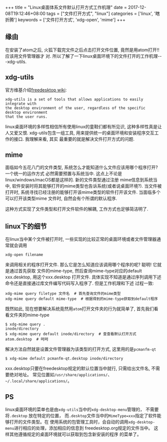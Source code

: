 +++
title = "Linux桌面体系文件默认打开方式工作机理"
date = 2017-12-08T19:12:46+08:00
tags = ["文件打开方式", "linux"]
categories = ['linux', '瞎折腾']
keywords = ['文件打开方式', 'xdg-open', 'mime']
+++
## 缘由
在安装了atom之后, 火狐下载完文件之后点击打开文件位置, 竟然是用atom打开!! 应该用文件管理器才
对. 所以了解了一下linux桌面环境下的文件打开的工作机理---xdg-utils.
<!--more-->
## xdg-utils
官方维基介绍[freedesktop wiki](https://freedesktop.org/wiki/Software/xdg-utils/):

    xdg-utils is a set of tools that allows applications to easily integrate with
    the desktop environment of the user, regardless of the specific desktop environment
    that the user runs.
linux桌面环境的多样性相信所有使用linux的童鞋们都有所见识, 这种多样性真是让人又爱又恨.
xdg-utils包含一组工具, 用来提供统一的桌面环境和安装程序交互工作的接口. 我理解来看, 其实
最重要的就是解决文件打开方式的问题.

## mime
面临如今五花八门的文件类型, 系统怎么才能知道什么文件应该用哪个程序打开? 一个统一的运作方式
必然需要预置与系统当中. 这点上不论是linux/windows/macOS都是这样的. 新的文件类型通过注册
mime信息到系统当中, 软件安装时将其能够打开的mime类型也告诉系统(或者说桌面环境?). 当文件被
打开时, 系统寻找已经注册的能够打开该mime类型的软件打开该文件. 当面临多个可以打开该类型mime
文件时, 自然会有个所谓的默认程序.

这种方式实现了文件类型和打开文件软件的解耦, 工作方式也足够简洁明了.

## linux下的细节
在linux当中某个文件被打开时, 一些实现的比较正常的桌面环境或者文件管理器通常就会调用

    xdg-open filename
来调用相关的程序打开文件. 那么它是怎么知道应该调用哪个程序的呢? 聪明! 它就是通过首先获取
文件的mime-type, 然后查询mime-type对应的default xxx.desktop, 用这个xxx.desktop 打开文件.
具体实现不知道是通过序列调用下述命令还是直接通过库文件编写代码写入程序了. 但是工作机理和下述
过程一致:

    xdg-mime query filetype 文件名  # 首先查询文件的mime类型
    xdg-mime query default mime-type  # 根据得到的mime-type获取到default程序
既然如此, 现在想要解决系统竟然用`atom`打开文件夹的行为就简单了, 首先我们看看文件夹的mime-type

    $ xdg-mime query .
    inode/directory
    $ xdg-mime query default inode/directory  # 查查看默认打开方式
    atom.desktop  # 呵呵
解决方法自然就是设置文件管理器为该类型的打开方式, 这里用的是`pcmanfm-qt`

    $ xdg-mime default pcmanfm-qt.desktop inode/directory
xxx.desktop只要在freedesktop规定的默认位置当中就行, 只需给出文件名, 不需要绝对地址。
常见位置如`/usr/share/applications/`、`~/.local/share/applications/`。

## PS
linux桌面环境的菜单也是由`xdg-utils`当中的`xdg-desktop-menu`管理的， 不需要将`.desktop`
放在特定的位置， 而`.desktop`文件当中的`MimeType=xxx`指定了软件能够打开的文件类型。在
使用系统的包管理工具时，会自动的调用`xdg-desktop-menu`进行相应的处理，添加相应的信息到
freedesktop.org规定的文件当中。 这样其他遵循规定的桌面环境就可以获取到包含新安装的程序
的菜单了。
